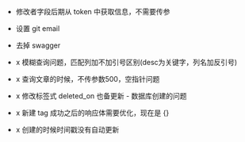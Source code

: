
- 修改者字段后期从 token 中获取信息，不需要传参

- 设置 git email
- 去掉 swagger

- x 模糊查询问题，匹配列加不加引号区别(desc为关键字，列名加反引号)
- x 查询文章的时候，不传参数500，空指针问题
- x 修改标签式 deleted_on 也备更新 - 数据库创建的问题
- x 新建 tag 成功之后的响应体需要优化，现在是 {}
- x 创建的时候时间戳没有自动更新